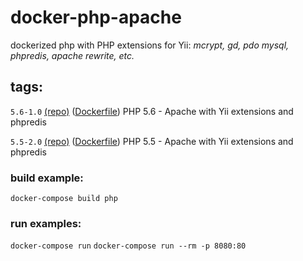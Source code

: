 # docker-php-apache
dockerized php with PHP extensions for Yii:
  _mcrypt, gd, pdo mysql, phpredis, apache rewrite, etc._

## tags:
`5.6-1.0` [(repo)](https://github.com/floatschedule/docker-php-apache/tree/5.6-1.0) ([Dockerfile](https://github.com/floatschedule/docker-php-apache/blob/5.6-1.0/Dockerfile)) PHP 5.6 - Apache with Yii extensions and phpredis

`5.5-2.0` [(repo)](https://github.com/floatschedule/docker-php-apache/tree/5.5-2.0) ([Dockerfile](https://github.com/floatschedule/docker-php-apache/blob/5.5-2.0/Dockerfile)) PHP 5.5 - Apache with Yii extensions and phpredis


### build example:
`docker-compose build php`

### run examples:
`docker-compose run`
`docker-compose run --rm -p 8080:80`